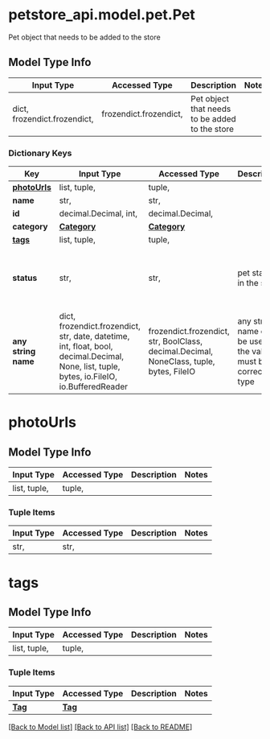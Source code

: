 # petstore_api.model.pet.Pet

Pet object that needs to be added to the store

## Model Type Info
Input Type | Accessed Type | Description | Notes
------------ | ------------- | ------------- | -------------
dict, frozendict.frozendict,  | frozendict.frozendict,  | Pet object that needs to be added to the store | 

### Dictionary Keys
Key | Input Type | Accessed Type | Description | Notes
------------ | ------------- | ------------- | ------------- | -------------
**[photoUrls](#photoUrls)** | list, tuple,  | tuple,  |  | 
**name** | str,  | str,  |  | 
**id** | decimal.Decimal, int,  | decimal.Decimal,  |  | [optional] 
**category** | [**Category**](Category.md) | [**Category**](Category.md) |  | [optional] 
**[tags](#tags)** | list, tuple,  | tuple,  |  | [optional] 
**status** | str,  | str,  | pet status in the store | [optional] must be one of ["available", "pending", "sold", ] 
**any string name** | dict, frozendict.frozendict, str, date, datetime, int, float, bool, decimal.Decimal, None, list, tuple, bytes, io.FileIO, io.BufferedReader | frozendict.frozendict, str, BoolClass, decimal.Decimal, NoneClass, tuple, bytes, FileIO | any string name can be used but the value must be the correct type | [optional]

# photoUrls

## Model Type Info
Input Type | Accessed Type | Description | Notes
------------ | ------------- | ------------- | -------------
list, tuple,  | tuple,  |  | 

### Tuple Items
Input Type | Accessed Type | Description | Notes
------------- | ------------- | ------------- | -------------
str,  | str,  |  | 

# tags

## Model Type Info
Input Type | Accessed Type | Description | Notes
------------ | ------------- | ------------- | -------------
list, tuple,  | tuple,  |  | 

### Tuple Items
Input Type | Accessed Type | Description | Notes
------------- | ------------- | ------------- | -------------
[**Tag**](Tag.md) | [**Tag**](Tag.md) |  | 

[[Back to Model list]](../../README.md#documentation-for-models) [[Back to API list]](../../README.md#documentation-for-api-endpoints) [[Back to README]](../../README.md)

